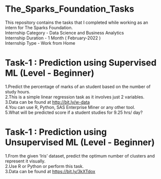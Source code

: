 # The_Sparks_Foundation_Tasks
This repository contains the tasks that I completed while working as an intern for The Sparks Foundation. <br/>
Internship Category - Data Science and Business Analytics <br/>
Internship Duration - 1 Month ( February-2022 ) <br/>
Internship Type - Work from Home <br/>
# Task-1 : Prediction using Supervised ML (Level - Beginner) <br/>
1.Predict the percentage of marks of an student based on the number of study hours.<br/>
2.This is a simple linear regression task as it involves just 2 variables.<br/>
3.Data can be found at http://bit.ly/w-data <br/>
4.You can use R, Python, SAS Enterprise Miner or any other tool.<br/>
5.What will be predicted score if a student studies for 9.25 hrs/ day?<br/>
# Task-1 : Prediction using Unsupervised ML (Level - Beginner) <br/>
1.From the given ‘Iris’ dataset, predict the optimum number of clusters and represent it visually. <br/>
2.Use R or Python or perform this task.<br/>
3.Data can be found at https://bit.ly/3kXTdox <br/>
